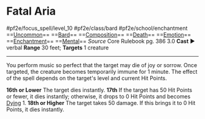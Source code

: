 # Fatal Aria
#pf2e/focus_spell/level_10 #pf2e/class/bard #pf2e/school/enchantment 
==[Uncommon](rules/traits/uncommon.md)== ==[Bard](rules/traits/bard.md)== ==[Composition](rules/traits/composition.md)== ==[Death](rules/traits/death.md)== ==[Emotion](rules/traits/emotion.md)== ==[Enchantment](rules/traits/enchantment.md)== ==[Mental](rules/traits/mental.md)==
*Source* Core Rulebook pg. 386 3.0
**Cast** ► verbal
**Range** 30 feet; **Targets** 1 creature

---
You perform music so perfect that the target may die of joy or sorrow. Once targeted, the creature becomes temporarily immune for 1 minute. The effect of the spell depends on the target's level and current Hit Points.

**16th or Lower** The target dies instantly.
**17th** If the target has 50 Hit Points or fewer, it dies instantly; otherwise, it drops to 0 Hit Points and becomes [Dying](../../../Conditions/Dying.md) 1.
**18th or Higher** The target takes 50 damage. If this brings it to 0 Hit Points, it dies instantly.